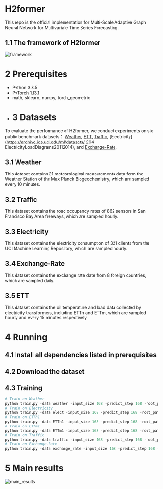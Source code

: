 # H2former
This repo is the official implementation for Multi-Scale Adaptive Graph Neural Network for Multivariate Time Series Forecasting.

## 1.1 The framework of H2former
![framework](https://github.com/shangzongjiang/H2former/blob/main/fig/main.png)
# 2 Prerequisites

* Python 3.8.5
* PyTorch 1.13.1
* math, sklearn, numpy, torch_geometric
* # 3 Datasets
To evaluate the performance of H2former, we conduct experiments on six public benchmark datasets： [Weather](https://www.bgc-jena.mpg.de/wetter/), [ETT](https://github.com/MAZiqing/FEDformer), [Traffic](http://pems.dot.ca.gov/), [Electricity](https://archive.ics.uci.edu/ml/datasets/ 294
ElectricityLoadDiagrams20112014), and [Exchange-Rate](https://github.com/MAZiqing/FEDformer).
## 3.1 Weather
This dataset contains 21 meteorological measurements data form the Weather Station of the Max Planck Biogeochemistry, which are sampled every 10 minutes.
## 3.2 Traffic
This dataset contains the road occupancy rates of 862 sensors in San Francisco Bay Area freeways, which are sampled hourly.
## 3.3 Electricity
This dataset contains the electricity consumption of 321 clients from the UCI Machine Learning Repository, which are sampled hourly.
## 3.4 Exchange-Rate
This dataset contains the exchange rate date from 8 foreign countries, which are sampled daily.
## 3.5 ETT
This dataset contains the oil temperature and load data collected by electricity transformers, including ETTh and ETTm, which are sampled hourly and every 15 minutes respectively
# 4 Running
## 4.1 Install all dependencies listed in prerequisites

## 4.2 Download the dataset

## 4.3 Training
```python
# Train on Weather
python train.py -data weather -input_size 168 -predict_step 168 -root_path ./data/ETT/ -data_path weather.csv -CSCM Conv_Construct
# Train on Electricity
python train.py -data elect -input_size 168 -predict_step 168 -root_path ./data/Electricity/ -data_path electricity.csv -CSCM Conv_Construct
# Train on ETTh1
python train.py -data ETTh1 -input_size 168 -predict_step 168 -root_path ./data/ETT/ -data_path ETTh1.csv -CSCM Conv_Construct
# Train on ETTm1
python train.py -data ETTm1 -input_size 168 -predict_step 168 -root_path ./data/ETT/ -data_path ETTm1.csv -CSCM Conv_Construct
# Train on Traffic
python train.py -data traffic -input_size 168 -predict_step 168 -root_path ./data/Traffic/ -data_path traffic.csv -CSCM Conv_Construct
# Train on Exchange-Rate
python train.py -data exchange_rate -input_size 168 -predict_step 168 -root_path ./data/exchange/ -data_path exchange_rate.csv -CSCM Conv_Construct
```
# 5 Main results
![main_results](https://github.com/shangzongjiang/H2former/blob/main/fig/main_result.png)
